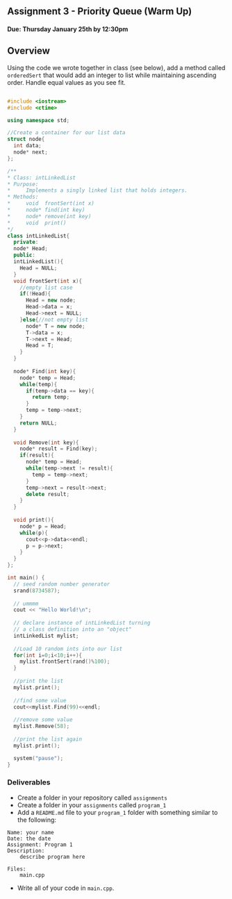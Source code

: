 ## Assignment 3 - Priority Queue (Warm Up)
#### Due: Thursday January 25th by 12:30pm

## Overview

Using the code we wrote together in class (see below), add a method called `orderedSert` that would add an integer to list while maintaining ascending order. Handle equal values as you see fit. 


```cpp

#include <iostream>
#include <ctime>

using namespace std;

//Create a container for our list data
struct node{
  int data;
  node* next;
};

/**
* Class: intLinkedList
* Purpose:
*     Implements a singly linked list that holds integers. 
* Methods:
*     void  frontSert(int x)
*     node* find(int key)
*     node* remove(int key)
*     void  print()
*/
class intLinkedList{
  private:
  node* Head;
  public:
  intLinkedList(){
    Head = NULL;
  }
  void frontSert(int x){
    //empty list case
    if(!Head){
      Head = new node;
      Head->data = x;
      Head->next = NULL;
    }else{//not empty list
      node* T = new node;
      T->data = x;
      T->next = Head;
      Head = T;
    }
  }
  
  node* Find(int key){
    node* temp = Head;
    while(temp){
      if(temp->data == key){
        return temp;
      }
      temp = temp->next;
    }
    return NULL;
  }
  
  void Remove(int key){
    node* result = Find(key);
    if(result){
      node* temp = Head;
      while(temp->next != result){
        temp = temp->next;
      }
      temp->next = result->next;
      delete result;
    }
  }
  
  void print(){
    node* p = Head;
    while(p){
      cout<<p->data<<endl;
      p = p->next;
    }
  }
};

int main() {
  // seed random number generator
  srand(8734587);
  
  // ummmm
  cout << "Hello World!\n";
  
  // declare instance of intLinkedList turning
  // a class definition into an "object"
  intLinkedList mylist;
  
  //Load 10 random ints into our list
  for(int i=0;i<10;i++){
    mylist.frontSert(rand()%100);
  }
  
  //print the list
  mylist.print();
  
  //find some value
  cout<<mylist.Find(99)<<endl;
  
  //remove some value 
  mylist.Remove(58);
  
  //print the list again
  mylist.print();

  system("pause");
}
```

### Deliverables

- Create a folder in your repository called `assignments`
- Create a folder in your `assignments` called `program_1`
- Add a `README.md` file to your `program_1` folder with something similar to the following:

```
Name: your name
Date: the date
Assignment: Program 1
Description:
    describe program here

Files:
    main.cpp
```
- Write all of your code in `main.cpp`.
